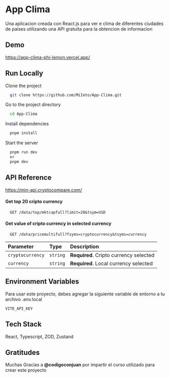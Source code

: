 
# App Clima

Una aplicacion creada con React.js para ver e clima de diferentes ciudades de paises utilizando una API gratuita para la obtencion de informacion


## Demo

https://app-clima-phi-lemon.vercel.app/


## Run Locally

Clone the project

```bash
  git clone https://github.com/MiIeto/App-Clima.git
```

Go to the project directory

```bash
  cd App-Clima
```

Install dependencies

```bash
  pnpm install
```

Start the server

```bash
  pnpm run dev
  or
  pnpm dev
```


## API Reference

https://min-api.cryptocompare.com/

#### Get top 20 cripto currency

```https
  GET /data/top/mktcapfull?limit=20&tsym=USD
```

#### Get value of cripto currency in selected currency

```https
  GET /data/pricemultifull?fsyms=cryptocurrency&tsyms=currency
```

| Parameter | Type     | Description                       |
| :-------- | :------- | :-------------------------------- |
| `cryptocurrency`      | `string` | **Required**. Cripto currency selected |
| `currency`      | `string` | **Required**. Local currency selected |



## Environment Variables

Para usar este proyecto, debes agregar la siguiente variable de entorno a tu archivo .env.local

`VITE_API_KEY`


## Tech Stack

React, Typescript, ZOD, Zustand


## Gratitudes

Muchas Gracias a **@codigoconjuan** por impartir el curso utilizado para crear este proyecto
